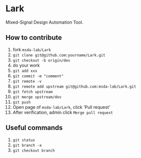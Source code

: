 # Lark
Mixed-Signal Design Automation Tool.
## How to contribute
1. fork `msda-lab/Lark`
2. `git clone git@github.com:yourname/Lark.git`
3. `git checkout -b origin/dev`
4. do your work
5. `git add xxx`
6. `git commit -m "comment"`
7. `git remote -v`
8. `git remote add upstream git@github.com:msda-lab/Lark.git`
9. `git fetch upstream`
10. `git merge upstream/dev`
11. `git push`
12. Open page of `msda-lab/Lark`, click 'Pull request'
13. After verification, admin click `Merge pull request`
## Useful commands
1. `git status`
2. `git branch -a`
3. `git checkout branch`